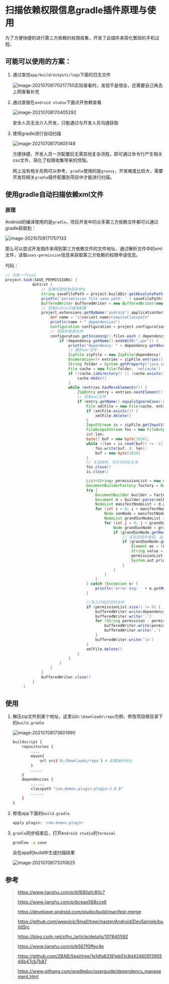 # 扫描依赖权限信息gradle插件原理与使用

为了方便快捷的进行第三方依赖的权限收集，开发了此插件来简化繁琐的手机过程。



## 可能可以使用的方案：

1. 通过查找`app/build/outputs/logs`下面的日志文件

   ![image-20210708170217755](images/image-20210708170217755.png)实际查看时，发现不是很全，还需要自己再去上网查看补充

2. 通过直接在`android studio`下面点开依赖查看

   ![image-20210708170405292](images/image-20210708170405292.png)

   安全人员无法介入开发，只能通过与开发人员沟通获取

3. 使用gradle进行自动扫描

   ![image-20210708170805148](images/image-20210708170805148.png)

   方便快捷，开发人员一次配置后无需其他复杂流程，即可通过命令行产生相关csv文件，简化了权限收集带来的烦恼。

   网上没有相关先例可以参考，`gradle`使用的是`groovy`，开发难度比较大，需要开发将相关`gradle`插件配置到项目中才能进行扫描。

## 使用gradle自动扫描依赖xml文件

### 原理

Android的编译使用的是`gradle`，项目开发中的众多第三方依赖文件都可以通过gradle获取到：

![image-20210708171707133](images/image-20210708171707133.png)

那么可以尝试开发插件来得到第三方依赖文件的文件地址，通过解析文件中的xml文件，读取`uses-permission`信息来获取第三方依赖的权限申请信息。

代码：

```groovy
// 注册一个task
project.task(SAVE_PERMISSIONS) {
            doFirst {
                // 配置权限信息保存地址
                String saveFilePath = project.buildDir.getAbsolutePath() + "/permission_collection.csv"
                println('persmission file save path: ' + saveFilePath)
                BufferedWriter bufferedWriter = new BufferedWriter(new FileWriter(saveFilePath))
                // 获取Android编译配置
                project.extensions.getByName('android').applicationVariants.all { variant ->
                    def name = "${variant.name}CompileClasspath"
                    println(name + " dependencies")
                    Configuration configuration = project.configurations.getByName(name)
                    // 获取到依赖文件
                    configuration.getIncoming().files.each { dependency ->
                        if (dependency.getName().endsWith(".aar")) {
                            println("dependency: " + dependency.getAbsolutePath())
                            // 解析aar文件
                            ZipFile zipFile = new ZipFile(dependency)
                            Enumeration<?> entries = zipFile.entries()
                            String folder = System.getProperty("java.io.tmpdir");
                            File cache = new File(folder, 'xmlcache')
                            if (!cache.isDirectory() || !cache.exists()) {
                                cache.mkdir()
                            }
                            while (entries.hasMoreElements()) {
                                ZipEntry entry = entries.nextElement()
                                // 获取xml文件
                                if (entry.getName().equalsIgnoreCase('AndroidManifest.xml')) {
                                    File xmlFile = new File(cache, entry.getName())
                                    if (xmlFile.exists()) {
                                        xmlFile.delete()
                                    }
                                    InputStream is = zipFile.getInputStream(entry)
                                    FileOutputStream fos = new FileOutputStream(xmlFile)
                                    int len;
                                    byte[] buf = new byte[1024];
                                    while ((len = is.read(buf)) != -1) {
                                        fos.write(buf, 0, len);
                                        buf = new byte[1024]
                                    }
                                    // 关流顺序，先打开的后关闭
                                    fos.close()
                                    is.close()

                                    List<String> permissionList = new ArrayList<>();
                                    DocumentBuilderFactory factory = DocumentBuilderFactory.newInstance()
                                    try {
                                        DocumentBuilder builder = factory.newDocumentBuilder();
                                        Document d = builder.parse(xmlFile);
                                        NodeList manifestNodeList = d.getElementsByTagName("manifest");
                                        for (int i = 0; i < manifestNodeList.getLength(); i++) {
                                            Node sonNode = manifestNodeList.item(i);
                                            NodeList grandSonNodeList = sonNode.getChildNodes();
                                            for (int j = 0; j < grandSonNodeList.getLength(); j++) {
                                                Node grandSonNode = grandSonNodeList.item(j);
                                                if (grandSonNode.getNodeType() == Node.ELEMENT_NODE) {
                                                    // 实际测试中发现，会出现uses-permission-sdk等字段
                                                    if (grandSonNode.getNodeName().toLowerCase().contains("uses-permission")) {
                                                        Element en = (Element) grandSonNode;
                                                        String value = en.getAttribute("android:name");
                                                        permissionList.add(value)
                                                        System.out.println(grandSonNode.getNodeName() + ": " + value);
                                                    }
                                                }
                                            }
                                        }
                                    } catch (Exception e) {
                                        println('error msg: ' + e.getMessage())
                                    }

                                    //写入已经打开的文件
                                    if (permissionList.size() != 0) {
                                        bufferedWriter.write(dependency.getAbsolutePath())
                                        bufferedWriter.write(',')
                                        for (String permission : permissionList) {
                                            bufferedWriter.write(permission)
                                            bufferedWriter.write(',')
                                        }
                                        bufferedWriter.write('\n')
                                    }
                                    xmlFile.delete()
                                }
                            }
                        }
                    }
                }
                bufferedWriter.close()
            }
        }
```

## 使用

1. 解压zip文件到某个地址，这里以`D:\Downloads\repo`为例，修改项目根目录下的`build.gradle`

   ![image-20210708173601990](images/image-20210708173601990.png)

   ```bash
   buildscript {
       repositories {
           ....
           maven{
               url uri('D:/Downloads/repo') # 配置插件地址
           }
           .....
       }
       dependencies {
           ......
           classpath "com.demon.plugin:plugin:1.0.0"
           ......
       }
   }
   ```

2. 修改app下面的`build.gradle`

   ```bash
   apply plugin: 'com.demon.plugin'
   ```

3. `gradle`同步结束后，打开`Android studio`的`Terminal`

   ```bash
   gradlew -q save
   ```

   会在app的build中生成扫描结果

   ![image-20210708173310625](images/image-20210708173310625.png)





## 参考

> https://www.jianshu.com/p/b1680afc80c7
>
> https://www.jianshu.com/p/bceae568cce6
>
> https://developer.android.com/studio/build/manifest-merge
>
> https://github.com/wequick/Small/tree/master/Android/DevSample/buildSrc
>
> https://blog.csdn.net/xfhy_/article/details/107840592
>
> https://www.jianshu.com/p/b567f0ffec4e
>
> https://github.com/2BAB/Seal/tree/1e1dfa63181eb51c8d424805f3955d4b47cb7b87
>
> https://www.githang.com/gradledoc/userguide/dependency_management.html



